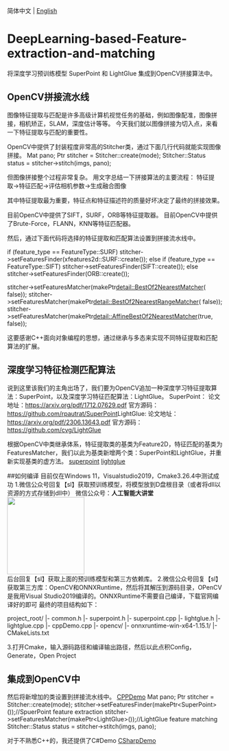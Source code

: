 简体中文 | [English](README_EN.md)

# DeepLearning-based-Feature-extraction-and-matching
将深度学习预训练模型 SuperPoint 和 LightGlue 集成到OpenCV拼接算法中。

 ## OpenCV拼接流水线</h2>
图像特征提取与匹配是许多高级计算机视觉任务的基础，例如图像配准，图像拼接，相机矫正，SLAM，深度估计等等。
今天我们就以图像拼接为切入点，来看一下特征提取与匹配的重要性。

OpenCV中提供了封装程度非常高的Stitcher类，通过下面几行代码就能实现图像拼接。
Mat pano;
Ptr<Stitcher> stitcher = Stitcher::create(mode);
Stitcher::Status status = stitcher->stitch(imgs, pano);

但图像拼接整个过程非常复杂。
用文字总结一下拼接算法的主要流程：
特征提取->特征匹配->评估相机参数->生成融合图像

其中特征提取最为重要，特征点和特征描述符的质量好坏决定了最终的拼接效果。

目前OpenCV中提供了SIFT，SURF，ORB等特征提取器。
目前OpenCV中提供了Brute-Force，FLANN，KNN等特征匹配器。

然后，通过下面代码将选择的特征提取和匹配算法设置到拼接流水线中。

if (feature_type == FeatureType::SURF)
    stitcher->setFeaturesFinder(xfeatures2d::SURF::create());
  else if (feature_type == FeatureType::SIFT)
    stitcher->setFeaturesFinder(SIFT::create());
  else 
    stitcher->setFeaturesFinder(ORB::create());
    
stitcher->setFeaturesMatcher(makePtr<detail::BestOf2NearestMatcher>( false));
stitcher->setFeaturesMatcher(makePtr<detail::BestOf2NearestRangeMatcher>( false));
stitcher->setFeaturesMatcher(makePtr<detail::AffineBestOf2NearestMatcher>(true, false));

这要感谢C++面向对象编程的思想，通过继承与多态来实现不同特征提取和匹配算法的扩展。

 ## 深度学习特征检测匹配算法</h2>
说到这里该我们的主角出场了，我们要为OpenCV追加一种深度学习特征提取算法：SuperPoint，以及深度学习特征匹配算法：LightGlue。
SuperPoint：​
论文地址：https://arxiv.org/pdf/1712.07629.pdf
官方源码：https://github.com/rpautrat/SuperPoint
​
LightGlue:
论文地址：https://arxiv.org/pdf/2306.13643.pdf
官方源码：https://github.com/cvg/LightGlue

根据OpenCV中类继承体系，特征提取类的基类为Feature2D，特征匹配的基类为FeaturesMatcher，我们以此为基类新增两个类：SuperPoint和LightGlue，并重新实现基类的虚方法。
[superpoint](superpoint.cpp)
[lightglue](lightglue.cpp)

 ##如何编译</h2>
目前仅在Windows 11，Visualstudio2019，Cmake3.26.4中测试成功 
1.微信公众号回复【sl】获取预训练模型，将模型放到D盘根目录（或者将dll以资源的方式存储到dll中）
微信公众号：**人工智能大讲堂**
<img width="180" src="https://user-images.githubusercontent.com/18625471/228743333-77abe467-2385-476d-86a2-e232c6482291.jpg"><br /> 
后台回复【sl】获取上面的预训练模型和第三方依赖库。
2.微信公众号回复【sl】获取第三方库：OpenCV和ONNXRuntime，然后将其解压到源码目录，OPenCV是我用Visual Studio2019编译的。ONNXRuntime不需要自己编译，下载官网编译好的即可
最终的项目结构如下：<br /> 

project_root/
  |- common.h
  |- superpoint.h
  |- superpoint.cpp
  |- lightglue.h
  |- lightglue.cpp
  |- cppDemo.cpp
  |- opencv/
  |- onnxruntime-win-x64-1.15.1/
  |- CMakeLists.txt

3.打开Cmake，输入源码路径和编译输出路径，然后以此点积Config，Generate，Open Project

 ## 集成到OpenCV中</h2>
然后将新增加的类设置到拼接流水线中。
[CPPDemo](cppDemo.cpp)
Mat pano;
Ptr<Stitcher> stitcher = Stitcher::create(mode);
stitcher->setFeaturesFinder(makePtr&lt;SuperPoint&gt;());//SpuerPoint feature extraction
stitcher->setFeaturesMatcher(makePtr&lt;LightGlue&gt;());//LightGlue feature matching
Stitcher::Status status = stitcher->stitch(imgs, pano);

对于不熟悉C++的，我还提供了C#Demo
[CSharpDemo](csharpDemo.cs)

